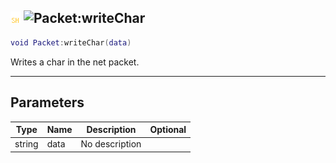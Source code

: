 ## ![shared](../../.gitbook/assets/shared.png) ![Packet](./readme/packet "mention"):writeChar

```lua
void Packet:writeChar(data)
```

Writes a char in the net packet.

------
## Parameters

| Type   | Name | Description | Optional |
| ------ | ---- | ----------- | -------: |
| string | data | No description |  |

